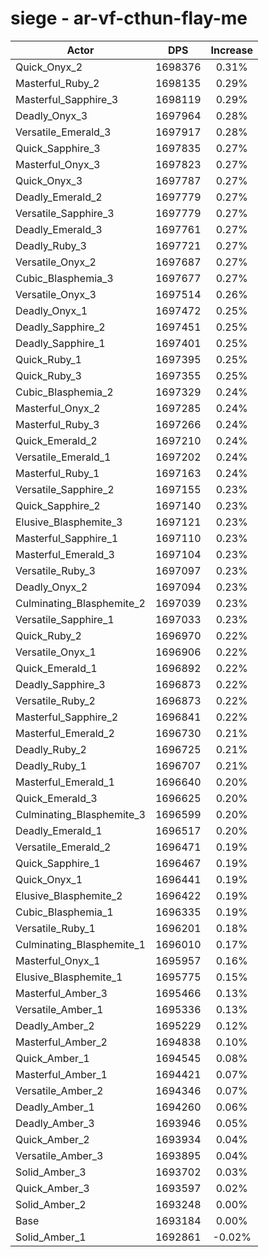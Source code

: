 # siege - ar-vf-cthun-flay-me
| Actor | DPS | Increase |
|---|:---:|:---:|
|Quick_Onyx_2|1698376|0.31%|
|Masterful_Ruby_2|1698135|0.29%|
|Masterful_Sapphire_3|1698119|0.29%|
|Deadly_Onyx_3|1697964|0.28%|
|Versatile_Emerald_3|1697917|0.28%|
|Quick_Sapphire_3|1697835|0.27%|
|Masterful_Onyx_3|1697823|0.27%|
|Quick_Onyx_3|1697787|0.27%|
|Deadly_Emerald_2|1697779|0.27%|
|Versatile_Sapphire_3|1697779|0.27%|
|Deadly_Emerald_3|1697761|0.27%|
|Deadly_Ruby_3|1697721|0.27%|
|Versatile_Onyx_2|1697687|0.27%|
|Cubic_Blasphemia_3|1697677|0.27%|
|Versatile_Onyx_3|1697514|0.26%|
|Deadly_Onyx_1|1697472|0.25%|
|Deadly_Sapphire_2|1697451|0.25%|
|Deadly_Sapphire_1|1697401|0.25%|
|Quick_Ruby_1|1697395|0.25%|
|Quick_Ruby_3|1697355|0.25%|
|Cubic_Blasphemia_2|1697329|0.24%|
|Masterful_Onyx_2|1697285|0.24%|
|Masterful_Ruby_3|1697266|0.24%|
|Quick_Emerald_2|1697210|0.24%|
|Versatile_Emerald_1|1697202|0.24%|
|Masterful_Ruby_1|1697163|0.24%|
|Versatile_Sapphire_2|1697155|0.23%|
|Quick_Sapphire_2|1697140|0.23%|
|Elusive_Blasphemite_3|1697121|0.23%|
|Masterful_Sapphire_1|1697110|0.23%|
|Masterful_Emerald_3|1697104|0.23%|
|Versatile_Ruby_3|1697097|0.23%|
|Deadly_Onyx_2|1697094|0.23%|
|Culminating_Blasphemite_2|1697039|0.23%|
|Versatile_Sapphire_1|1697033|0.23%|
|Quick_Ruby_2|1696970|0.22%|
|Versatile_Onyx_1|1696906|0.22%|
|Quick_Emerald_1|1696892|0.22%|
|Deadly_Sapphire_3|1696873|0.22%|
|Versatile_Ruby_2|1696873|0.22%|
|Masterful_Sapphire_2|1696841|0.22%|
|Masterful_Emerald_2|1696730|0.21%|
|Deadly_Ruby_2|1696725|0.21%|
|Deadly_Ruby_1|1696707|0.21%|
|Masterful_Emerald_1|1696640|0.20%|
|Quick_Emerald_3|1696625|0.20%|
|Culminating_Blasphemite_3|1696599|0.20%|
|Deadly_Emerald_1|1696517|0.20%|
|Versatile_Emerald_2|1696471|0.19%|
|Quick_Sapphire_1|1696467|0.19%|
|Quick_Onyx_1|1696441|0.19%|
|Elusive_Blasphemite_2|1696422|0.19%|
|Cubic_Blasphemia_1|1696335|0.19%|
|Versatile_Ruby_1|1696201|0.18%|
|Culminating_Blasphemite_1|1696010|0.17%|
|Masterful_Onyx_1|1695957|0.16%|
|Elusive_Blasphemite_1|1695775|0.15%|
|Masterful_Amber_3|1695466|0.13%|
|Versatile_Amber_1|1695336|0.13%|
|Deadly_Amber_2|1695229|0.12%|
|Masterful_Amber_2|1694838|0.10%|
|Quick_Amber_1|1694545|0.08%|
|Masterful_Amber_1|1694421|0.07%|
|Versatile_Amber_2|1694346|0.07%|
|Deadly_Amber_1|1694260|0.06%|
|Deadly_Amber_3|1693946|0.05%|
|Quick_Amber_2|1693934|0.04%|
|Versatile_Amber_3|1693895|0.04%|
|Solid_Amber_3|1693702|0.03%|
|Quick_Amber_3|1693597|0.02%|
|Solid_Amber_2|1693248|0.00%|
|Base|1693184|0.00%|
|Solid_Amber_1|1692861|-0.02%|
